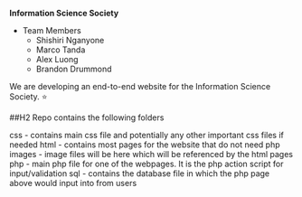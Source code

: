 **Information Science Society**

* Team Members
	* Shishiri Nganyone
	* Marco Tanda
	* Alex Luong
	* Brandon Drummond

We are developing an end-to-end website for the Information Science Society. 
:star:

##H2 Repo contains the following folders

css - contains main css file and potentially any other important css files if needed
html - contains most pages for the website that do not need php
images - image files will be here which will be referenced by the html pages
php - main php file for one of the webpages. It is the php action script for input/validation
sql - contains the database file in which the php page above would input into from users
